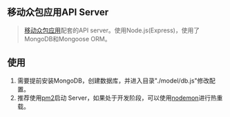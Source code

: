 ## 移动众包应用API Server
> [移动众包应用](https://github.com/xiaomoer/crowdsourcing-frontend)配套的API server。使用Node.js(Express)，使用了MongoDB和Mongoose ORM。

## 使用

1. 需要提前安装MongoDB，创建数据库，并进入目录"./model/db.js"修改配置。
2. 推荐使用[pm2](http://pm2.keymetrics.io/)启动 Server，如果处于开发阶段，可以使用[nodemon](http://nodemon.io/)进行热重载。

